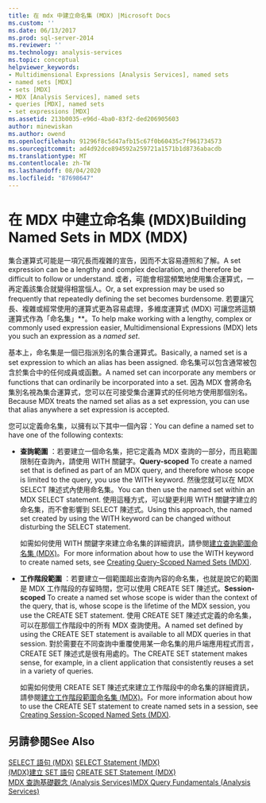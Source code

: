 ```yaml
---
title: 在 mdx 中建立命名集 (MDX) |Microsoft Docs
ms.custom: ''
ms.date: 06/13/2017
ms.prod: sql-server-2014
ms.reviewer: ''
ms.technology: analysis-services
ms.topic: conceptual
helpviewer_keywords:
- Multidimensional Expressions [Analysis Services], named sets
- named sets [MDX]
- sets [MDX]
- MDX [Analysis Services], named sets
- queries [MDX], named sets
- set expressions [MDX]
ms.assetid: 213b0035-e96d-4ba0-83f2-ded206905603
author: minewiskan
ms.author: owend
ms.openlocfilehash: 91296f8c5d47afb15c67f0b60435c7f961734573
ms.sourcegitcommit: ad4d92dce894592a259721a1571b1d8736abacdb
ms.translationtype: MT
ms.contentlocale: zh-TW
ms.lasthandoff: 08/04/2020
ms.locfileid: "87698647"
---
```

# <a name="building-named-sets-in-mdx-mdx"></a><span data-ttu-id="722e0-102">在 MDX 中建立命名集 (MDX)</span><span class="sxs-lookup"><span data-stu-id="722e0-102">Building Named Sets in MDX (MDX)</span></span>
  <span data-ttu-id="722e0-103">集合運算式可能是一項冗長而複雜的宣告，因而不太容易遵照和了解。</span><span class="sxs-lookup"><span data-stu-id="722e0-103">A set expression can be a lengthy and complex declaration, and therefore be difficult to follow or understand.</span></span> <span data-ttu-id="722e0-104">或者，可能會相當頻繁地使用集合運算式，一再定義該集合就變得相當惱人。</span><span class="sxs-lookup"><span data-stu-id="722e0-104">Or, a set expression may be used so frequently that repeatedly defining the set becomes burdensome.</span></span> <span data-ttu-id="722e0-105">若要讓冗長、複雜或經常使用的運算式更為容易處理，多維度運算式 (MDX) 可讓您將這類運算式作為「命名集」\*\*。</span><span class="sxs-lookup"><span data-stu-id="722e0-105">To help make working with a lengthy, complex or commonly used expression easier, Multidimensional Expressions (MDX) lets you such an expression as a *named set*.</span></span>  
  
 <span data-ttu-id="722e0-106">基本上，命名集是一個已指派別名的集合運算式。</span><span class="sxs-lookup"><span data-stu-id="722e0-106">Basically, a named set is a set expression to which an alias has been assigned.</span></span> <span data-ttu-id="722e0-107">命名集可以包含通常被包含於集合中的任何成員或函數。</span><span class="sxs-lookup"><span data-stu-id="722e0-107">A named set can incorporate any members or functions that can ordinarily be incorporated into a set.</span></span> <span data-ttu-id="722e0-108">因為 MDX 會將命名集別名視為集合運算式，您可以在可接受集合運算式的任何地方使用那個別名。</span><span class="sxs-lookup"><span data-stu-id="722e0-108">Because MDX treats the named set alias as a set expression, you can use that alias anywhere a set expression is accepted.</span></span>  
  
 <span data-ttu-id="722e0-109">您可以定義命名集，以擁有以下其中一個內容：</span><span class="sxs-lookup"><span data-stu-id="722e0-109">You can define a named set to have one of the following contexts:</span></span>  
  
-   <span data-ttu-id="722e0-110">**查詢範圍** ：若要建立一個命名集，把它定義為 MDX 查詢的一部分，而且範圍限制在查詢內，請使用 WITH 關鍵字。</span><span class="sxs-lookup"><span data-stu-id="722e0-110">**Query-scoped** To create a named set that is defined as part of an MDX query, and therefore whose scope is limited to the query, you use the WITH keyword.</span></span> <span data-ttu-id="722e0-111">然後您就可以在 MDX SELECT 陳述式內使用命名集。</span><span class="sxs-lookup"><span data-stu-id="722e0-111">You can then use the named set within an MDX SELECT statement.</span></span> <span data-ttu-id="722e0-112">使用這種方式，可以變更利用 WITH 關鍵字建立的命名集，而不會影響到 SELECT 陳述式。</span><span class="sxs-lookup"><span data-stu-id="722e0-112">Using this approach, the named set created by using the WITH keyword can be changed without disturbing the SELECT statement.</span></span>  
  
     <span data-ttu-id="722e0-113">如需如何使用 WITH 關鍵字來建立命名集的詳細資訊，請參閱[建立查詢範圍命名集 &#40;MDX&#41;](mdx-named-sets-creating-query-scoped-named-sets.md)。</span><span class="sxs-lookup"><span data-stu-id="722e0-113">For more information about how to use the WITH keyword to create named sets, see [Creating Query-Scoped Named Sets &#40;MDX&#41;](mdx-named-sets-creating-query-scoped-named-sets.md).</span></span>  
  
-   <span data-ttu-id="722e0-114">**工作階段範圍** ：若要建立一個範圍超出查詢內容的命名集，也就是說它的範圍是 MDX 工作階段的存留時間，您可以使用 CREATE SET 陳述式。</span><span class="sxs-lookup"><span data-stu-id="722e0-114">**Session-scoped** To create a named set whose scope is wider than the context of the query, that is, whose scope is the lifetime of the MDX session, you use the CREATE SET statement.</span></span> <span data-ttu-id="722e0-115">使用 CREATE SET 陳述式定義的命名集，可以在那個工作階段中的所有 MDX 查詢使用。</span><span class="sxs-lookup"><span data-stu-id="722e0-115">A named set defined by using the CREATE SET statement is available to all MDX queries in that session.</span></span> <span data-ttu-id="722e0-116">對於需要在不同查詢中重覆使用某一命名集的用戶端應用程式而言，CREATE SET 陳述式是很有用處的。</span><span class="sxs-lookup"><span data-stu-id="722e0-116">The CREATE SET statement makes sense, for example, in a client application that consistently reuses a set in a variety of queries.</span></span>  
  
     <span data-ttu-id="722e0-117">如需如何使用 CREATE SET 陳述式來建立工作階段中的命名集的詳細資訊，請參閱[建立工作階段範圍命名集 &#40;MDX&#41;](mdx-named-sets-creating-session-scoped-named-sets.md)。</span><span class="sxs-lookup"><span data-stu-id="722e0-117">For more information about how to use the CREATE SET statement to create named sets in a session, see [Creating Session-Scoped Named Sets &#40;MDX&#41;](mdx-named-sets-creating-session-scoped-named-sets.md).</span></span>  
  
## <a name="see-also"></a><span data-ttu-id="722e0-118">另請參閱</span><span class="sxs-lookup"><span data-stu-id="722e0-118">See Also</span></span>  
 <span data-ttu-id="722e0-119">[SELECT 語句 &#40;MDX&#41;](/sql/mdx/mdx-data-manipulation-select) </span><span class="sxs-lookup"><span data-stu-id="722e0-119">[SELECT Statement &#40;MDX&#41;](/sql/mdx/mdx-data-manipulation-select) </span></span>  
 <span data-ttu-id="722e0-120">[&#40;MDX&#41;建立 SET 語句](/sql/mdx/mdx-data-definition-create-set) </span><span class="sxs-lookup"><span data-stu-id="722e0-120">[CREATE SET Statement &#40;MDX&#41;](/sql/mdx/mdx-data-definition-create-set) </span></span>  
 [<span data-ttu-id="722e0-121">MDX 查詢基礎觀念 &#40;Analysis Services&#41;</span><span class="sxs-lookup"><span data-stu-id="722e0-121">MDX Query Fundamentals &#40;Analysis Services&#41;</span></span>](mdx-query-fundamentals-analysis-services.md)  
  
  
